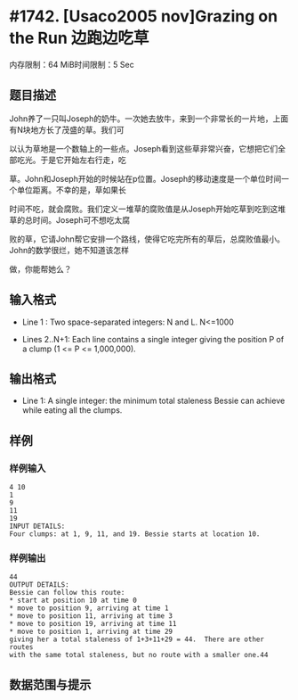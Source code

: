 # #1742. [Usaco2005 nov]Grazing on the Run 边跑边吃草

内存限制：64 MiB时间限制：5 Sec

## 题目描述

John养了一只叫Joseph的奶牛。一次她去放牛，来到一个非常长的一片地，上面有N块地方长了茂盛的草。我们可

以认为草地是一个数轴上的一些点。Joseph看到这些草非常兴奋，它想把它们全部吃光。于是它开始左右行走，吃

草。John和Joseph开始的时候站在p位置。Joseph的移动速度是一个单位时间一个单位距离。不幸的是，草如果长

时间不吃，就会腐败。我们定义一堆草的腐败值是从Joseph开始吃草到吃到这堆草的总时间。Joseph可不想吃太腐

败的草，它请John帮它安排一个路线，使得它吃完所有的草后，总腐败值最小。John的数学很烂，她不知道该怎样

做，你能帮她么？

## 输入格式

* Line 1 : Two space-separated integers: N and L. N<=1000

* Lines 2..N+1: Each line contains a single integer giving the position P of a clump (1 <= P <= 1,000,000).

## 输出格式

* Line 1: A single integer: the minimum total staleness Bessie can achieve while eating all the clumps. 

## 样例

### 样例输入

    
    4 10
    1
    9
    11
    19
    INPUT DETAILS:
    Four clumps: at 1, 9, 11, and 19. Bessie starts at location 10.
    

### 样例输出

    
    44
    OUTPUT DETAILS:
    Bessie can follow this route:
    * start at position 10 at time 0
    * move to position 9, arriving at time 1
    * move to position 11, arriving at time 3
    * move to position 19, arriving at time 11
    * move to position 1, arriving at time 29
    giving her a total staleness of 1+3+11+29 = 44.  There are other routes
    with the same total staleness, but no route with a smaller one.44
    

## 数据范围与提示
